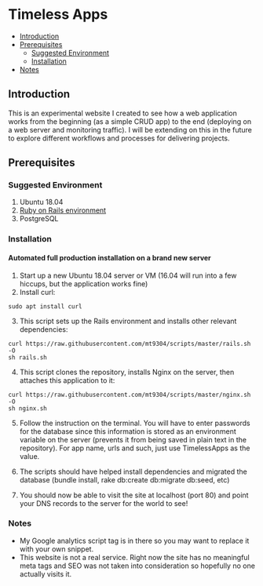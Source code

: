 # Timeless Apps

- [Introduction](#introduction)
- [Prerequisites](#prerequisites)
   - [Suggested Environment](#suggested-environment)
   - [Installation](#installation)
- [Notes](#notes)

## Introduction

This is an experimental website I created to see how a web application works from the beginning (as a simple CRUD app) to the end (deploying on a web server and monitoring traffic). I will be extending on this in the future to explore different workflows and processes for delivering projects. 

## Prerequisites

### Suggested Environment

1. Ubuntu 18.04
2. [Ruby on Rails environment](http://installfest.railsbridge.org/installfest/)
3. PostgreSQL

### Installation
#### Automated full production installation on a brand new server

1. Start up a new Ubuntu 18.04 server or VM (16.04 will run into a few hiccups, but the application works fine)
2. Install curl: 
```
sudo apt install curl
```
3. This script sets up the Rails environment and installs other relevant dependencies:
```
curl https://raw.githubusercontent.com/mt9304/scripts/master/rails.sh -O
sh rails.sh
```
4. This script clones the repository, installs Nginx on the server, then attaches this application to it:
```
curl https://raw.githubusercontent.com/mt9304/scripts/master/nginx.sh -O
sh nginx.sh
```
5. Follow the instruction on the terminal. You will have to enter passwords for the database since this information is stored as an environment variable on the server (prevents it from being saved in plain text in the repository). For app name, urls and such, just use TimelessApps as the value. 

6. The scripts should have helped install dependencies and migrated the database (bundle install, rake db:create db:migrate db:seed, etc)

7. You should now be able to visit the site at localhost (port 80) and point your DNS records to the server for the world to see!

### Notes
- My Google analytics script tag is in there so you may want to replace it with your own snippet. 
- This website is not a real service. Right now the site has no meaningful meta tags and SEO was not taken into consideration so hopefully no one actually visits it. 
